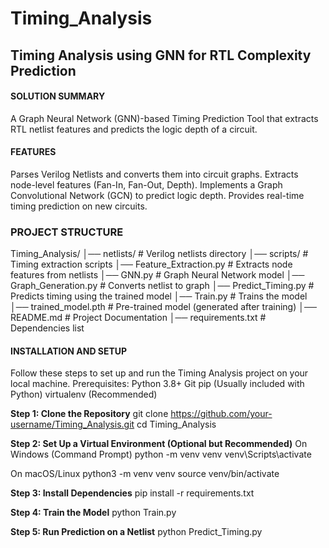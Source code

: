 # Timing_Analysis

## Timing Analysis using GNN for RTL Complexity Prediction

#### SOLUTION SUMMARY
A Graph Neural Network (GNN)-based Timing Prediction Tool that extracts RTL netlist features and predicts the logic depth of a circuit.

#### FEATURES 
Parses Verilog Netlists and converts them into circuit graphs.
Extracts node-level features (Fan-In, Fan-Out, Depth).
Implements a Graph Convolutional Network (GCN) to predict logic depth.
Provides real-time timing prediction on new circuits.

### PROJECT STRUCTURE
Timing_Analysis/
│── netlists/                # Verilog netlists directory
│── scripts/                 # Timing extraction scripts
│── Feature_Extraction.py    # Extracts node features from netlists
│── GNN.py                   # Graph Neural Network model
│── Graph_Generation.py      # Converts netlist to graph
│── Predict_Timing.py        # Predicts timing using the trained model
│── Train.py                 # Trains the model
│── trained_model.pth        # Pre-trained model (generated after training)
│── README.md                # Project Documentation
│── requirements.txt         # Dependencies list


#### INSTALLATION AND SETUP
Follow these steps to set up and run the Timing Analysis project on your local machine.
Prerequisites:
Python 3.8+ 
Git 
pip (Usually included with Python)
virtualenv (Recommended)

**Step 1: Clone the Repository**
git clone https://github.com/your-username/Timing_Analysis.git
cd Timing_Analysis

**Step 2: Set Up a Virtual Environment (Optional but Recommended)**
On Windows (Command Prompt)
python -m venv venv
venv\Scripts\activate

On macOS/Linux
python3 -m venv venv
source venv/bin/activate

**Step 3: Install Dependencies**
pip install -r requirements.txt

**Step 4: Train the Model**
python Train.py

**Step 5: Run Prediction on a Netlist**
python Predict_Timing.py


